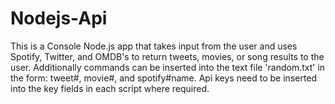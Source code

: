 # Nodejs-Api

This is a Console Node.js app that takes input from the user and uses Spotify, Twitter, and OMDB's to return tweets, movies, or song results to the user.
Additionally commands can be inserted into the text file 'random.txt' in the form: tweet#<username>, movie#<moviename>, and spotify#<song>name.
Api keys need to be inserted into the key fields in each script where required.
